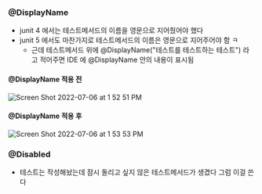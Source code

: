 ### @DisplayName
- junit 4 에서는 테스트메서드의 이름을 영문으로 지어줬어야 했다
- junit 5 에서도 마찬가지로 테스트메서드의 이름은 영문으로 지어주어야 함 ㅋ
  - 근데 테스트메서드 위에 @DisplayName("테스트를 테스트하는 테스트") 라고 적어주면 IDE 에 @DisplayName 안의 내용이 표시됨

#### @DisplayName 적용 전
![Screen Shot 2022-07-06 at 1 52 51 PM](https://user-images.githubusercontent.com/34904576/177472236-5ec7e229-bccd-4fdf-80ba-4fd19bcad9d1.png)


#### @DisplayName 적용 후
![Screen Shot 2022-07-06 at 1 53 53 PM](https://user-images.githubusercontent.com/34904576/177472286-587e25af-12e4-45e6-af70-5d8cd3e81b29.png)
  
### @Disabled
- 테스트는 작성해놨는데 잠시 돌리고 싶지 않은 테스트메서드가 생겼다 그럼 이걸 쓴다

